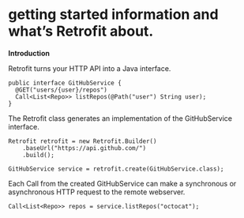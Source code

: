 # getting started information and what’s Retrofit about.
 
 **Introduction**

Retrofit turns your HTTP API into a Java interface.
```
public interface GitHubService {
  @GET("users/{user}/repos")
  Call<List<Repo>> listRepos(@Path("user") String user);
}
```

The Retrofit class generates an implementation of the GitHubService interface.
```
Retrofit retrofit = new Retrofit.Builder()
    .baseUrl("https://api.github.com/")
    .build();

GitHubService service = retrofit.create(GitHubService.class);
```
Each Call from the created GitHubService can make a synchronous or asynchronous HTTP request to the remote webserver.
````
Call<List<Repo>> repos = service.listRepos("octocat");
````
